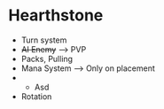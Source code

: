 # Hearthstone
- Turn system
- ~~AI Enemy~~ --> PVP
- Packs, Pulling
- Mana System --> Only on placement
- - Asd
- Rotation


